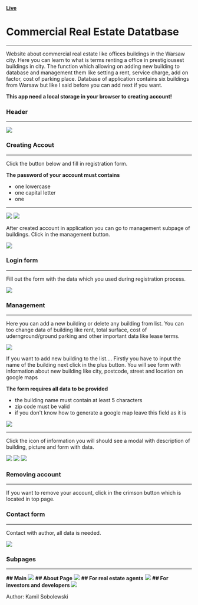 <a href="https://realestatewarsaw.000webhostapp.com/">
 <strong>Live</strong>
</a>

<h1>Commercial Real Estate Datatbase</h1>
<hr>
<p>
Website about commercial real estate like offices buildings in the Warsaw city. Here you can learn to what is terms renting a office in prestigiousest buildings in city. The function which allowing on adding new building to database and management them like setting a rent, service charge, add on factor, cost of parking place. Database of application contains six buildings from Warsaw but like I said before you can add next if you want.
</p>

<strong>This app need a local storage in your browser to creating account!</strong>

<h3>Header</h3>
<hr>
<img src="https://s6.ifotos.pl/img/headerpng_qssnhss.png" />

<h3>Creating Accout</h3>
<hr>
<p>Click the button below and fill in registration form.</p>
<strong>The password of your account must contains</strong>
<ul>
 <li>one lowercase</li>
 <li>one capital letter</li>
 <li>one</li>
</ul>
<hr>
<img src="https://s6.ifotos.pl/img/how-to-cr_qssnhsq.png" />
<img src="https://s6.ifotos.pl/img/registrat_qssnhap.png" />
<p>After created account in application you can go to management subpage of buildings. Click in the management button.<p>
<img src="https://s6.ifotos.pl/img/managemen_qssnhan.png" />
 
<h3>Login form</h3>
<hr>
<p>Fill out the form with the data which you used during registration process.</p>
<img src="https://s6.ifotos.pl/img/login-for_qssnhae.png" />

<h3>Management</h3>
<hr>
<p>Here you can add a new building or delete any building from list. You can too change data of building like rent, total surface, cost of udernground/ground parking and other important data like lease terms.</p>
<img src="https://s6.ifotos.pl/img/managemen_qssnhaa.png" />

<p>If you want to add new building to the list.... Firstly you have to input the name of the building next click in the plus button. 
You will see form with information about new building like city, postcode, street and location on google maps</p>
 
<strong>The form requires all data to be provided</strong>

<ul>
 <li>the building name must contain at least 5 characters</li>
 <li>zip code must be valid</li>
 <li>if you don't know how to generate a google map leave this field as it is</li>
</ul>

<img src="https://s6.ifotos.pl/img/data-of-n_qsseeah.png" />

<hr>
<p>Click the icon of information you will should see a modal with description of building, picture and form with data.</p>
<img src="https://s6.ifotos.pl/img/modal-inf_qssnhqh.png" />
<img src="https://s6.ifotos.pl/img/second-pa_qssnhqw.png" />
<img src="https://s6.ifotos.pl/img/third-pag_qsseeap.png" />

<h3>Removing account</h3>
<hr>
<p>If you want to remove your account, click in the crimson button which is located in top page.</p>

<h3>Contact form</h3>
<hr>
<p>Contact with author, all data is needed.</p>
<img src="https://s6.ifotos.pl/img/contact-f_qssnhqs.png" />

<h3>Subpages</h3>
<hr>
<strong>## Main</strong>
<img src="https://s6.ifotos.pl/img/main-page_qssnrpp.png" />
<strong>## About Page</strong>
<img src="https://s6.ifotos.pl/img/about-pag_qssnrpx.png" />
<strong>## For real estate agents</strong>
<img src="https://s6.ifotos.pl/img/for-real-_qssnrhw.png" />
<strong>## For investors and developers</strong>
<img src="https://s6.ifotos.pl/img/for-inves_qssnrhx.png" />

<p>Author: Kamil Sobolewski</p>
